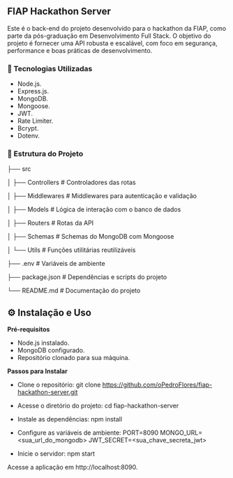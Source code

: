 ## FIAP Hackathon Server
Este é o back-end do projeto desenvolvido para o hackathon da FIAP, como parte da pós-graduação em Desenvolvimento Full Stack. O objetivo do projeto é fornecer uma API robusta e escalável, com foco em segurança, performance e boas práticas de desenvolvimento.

### 🚀 Tecnologias Utilizadas
- Node.js.
- Express.js.
- MongoDB.
- Mongoose.
- JWT.
- Rate Limiter.
- Bcrypt.
- Dotenv.

### 📂 Estrutura do Projeto

├── src

│   ├── Controllers       # Controladores das rotas

│   ├── Middlewares       # Middlewares para autenticação e validação

│   ├── Models            # Lógica de interação com o banco de dados

│   ├── Routers           # Rotas da API

│   ├── Schemas           # Schemas do MongoDB com Mongoose

│   └── Utils             # Funções utilitárias reutilizáveis

├── .env                  # Variáveis de ambiente

├── package.json          # Dependências e scripts do projeto

└── README.md             # Documentação do projeto

## ⚙️ Instalação e Uso

**Pré-requisitos**
- Node.js instalado.
- MongoDB configurado.
- Repositório clonado para sua máquina.

**Passos para Instalar**
- Clone o repositório:
git clone https://github.com/oPedroFlores/fiap-hackathon-server.git

- Acesse o diretório do projeto:
cd fiap-hackathon-server

- Instale as dependências:
npm install

- Configure as variáveis de ambiente:
PORT=8090
MONGO_URL=<sua_url_do_mongodb>
JWT_SECRET=<sua_chave_secreta_jwt>

- Inicie o servidor:
npm start

Acesse a aplicação em http://localhost:8090.

